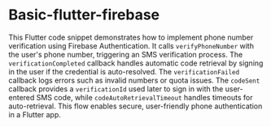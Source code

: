 # Basic-flutter-firebase
This Flutter code snippet demonstrates how to implement phone number verification using Firebase Authentication. It calls `verifyPhoneNumber` with the user's phone number, triggering an SMS verification process. The `verificationCompleted` callback handles automatic code retrieval by signing in the user if the credential is auto-resolved. The `verificationFailed` callback logs errors such as invalid numbers or quota issues. The `codeSent` callback provides a `verificationId` used later to sign in with the user-entered SMS code, while `codeAutoRetrievalTimeout` handles timeouts for auto-retrieval. This flow enables secure, user-friendly phone authentication in a Flutter app.
